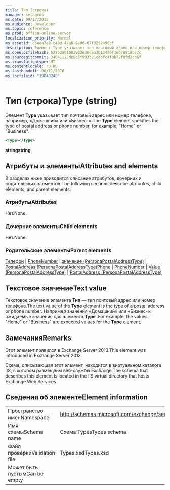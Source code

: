 ```yaml
---
title: Тип (строка)
manager: sethgros
ms.date: 09/17/2015
ms.audience: Developer
ms.topic: reference
ms.prod: office-online-server
localization_priority: Normal
ms.assetid: d5eea7a8-c40d-42a6-8e0d-67f3252496cf
description: Элемент Type указывает тип почтовый адрес или номер телефона, например, HomeorBusiness.
ms.openlocfilehash: b2262a01b03922e36daa3b13436f1e070918b72c
ms.sourcegitcommit: 34041125dc8c5f993b21cebfc4f8b72f0fd2cb6f
ms.translationtype: MT
ms.contentlocale: ru-RU
ms.lasthandoff: 06/11/2018
ms.locfileid: "19840248"
---
```

# <a name="type-string"></a><span data-ttu-id="169a5-103">Тип (строка)</span><span class="sxs-lookup"><span data-stu-id="169a5-103">Type (string)</span></span>

<span data-ttu-id="169a5-104">Элемент **Type** указывает тип почтовый адрес или номер телефона, например, «Домашний» или «Бизнес-».</span><span class="sxs-lookup"><span data-stu-id="169a5-104">The **Type** element specifies the type of postal address or phone number, for example, "Home" or "Business".</span></span> 
  
```XML
<Type></Type>
```

 <span data-ttu-id="169a5-105">**string**</span><span class="sxs-lookup"><span data-stu-id="169a5-105">**string**</span></span>
## <a name="attributes-and-elements"></a><span data-ttu-id="169a5-106">Атрибуты и элементы</span><span class="sxs-lookup"><span data-stu-id="169a5-106">Attributes and elements</span></span>

<span data-ttu-id="169a5-107">В разделах ниже приводится описание атрибутов, дочерних и родительских элементов.</span><span class="sxs-lookup"><span data-stu-id="169a5-107">The following sections describe attributes, child elements, and parent elements.</span></span>
  
### <a name="attributes"></a><span data-ttu-id="169a5-108">Атрибуты</span><span class="sxs-lookup"><span data-stu-id="169a5-108">Attributes</span></span>

<span data-ttu-id="169a5-109">Нет.</span><span class="sxs-lookup"><span data-stu-id="169a5-109">None.</span></span>
  
### <a name="child-elements"></a><span data-ttu-id="169a5-110">Дочерние элементы</span><span class="sxs-lookup"><span data-stu-id="169a5-110">Child elements</span></span>

<span data-ttu-id="169a5-111">Нет.</span><span class="sxs-lookup"><span data-stu-id="169a5-111">None.</span></span>
  
### <a name="parent-elements"></a><span data-ttu-id="169a5-112">Родительские элементы</span><span class="sxs-lookup"><span data-stu-id="169a5-112">Parent elements</span></span>

<span data-ttu-id="169a5-113">[Телефон](phone.md) | [PhoneNumber](phonenumber.md) | [значение (PersonaPostalAddressType)](value-personapostaladdresstype.md) | [PostalAddress (PersonaPostalAddressType)](postaladdress-personapostaladdresstype.md)</span><span class="sxs-lookup"><span data-stu-id="169a5-113">[Phone](phone.md) | [PhoneNumber](phonenumber.md) | [Value (PersonaPostalAddressType)](value-personapostaladdresstype.md) | [PostalAddress (PersonaPostalAddressType)](postaladdress-personapostaladdresstype.md)</span></span>
  
## <a name="text-value"></a><span data-ttu-id="169a5-114">Текстовое значение</span><span class="sxs-lookup"><span data-stu-id="169a5-114">Text value</span></span>

<span data-ttu-id="169a5-115">Текстовое значение элемента **Тип** — тип почтовый адрес или номер телефона.</span><span class="sxs-lookup"><span data-stu-id="169a5-115">The text value of the **Type** element is the type of a postal address or phone number.</span></span> <span data-ttu-id="169a5-116">Например значения «Домашний» или «Бизнес-»: ожидаемые значения для элемента **Type** .</span><span class="sxs-lookup"><span data-stu-id="169a5-116">For example, the values "Home" or "Business" are expected values for the **Type** element.</span></span> 
  
## <a name="remarks"></a><span data-ttu-id="169a5-117">Замечания</span><span class="sxs-lookup"><span data-stu-id="169a5-117">Remarks</span></span>

<span data-ttu-id="169a5-118">Этот элемент появился в Exchange Server 2013.</span><span class="sxs-lookup"><span data-stu-id="169a5-118">This element was introduced in Exchange Server 2013.</span></span>
  
<span data-ttu-id="169a5-119">Схема, описывающая этот элемент, находится в виртуальном каталоге IIS, в котором размещены веб-службы Exchange.</span><span class="sxs-lookup"><span data-stu-id="169a5-119">The schema that describes this element is located in the IIS virtual directory that hosts Exchange Web Services.</span></span>
  
## <a name="element-information"></a><span data-ttu-id="169a5-120">Сведения об элементе</span><span class="sxs-lookup"><span data-stu-id="169a5-120">Element information</span></span>

|||
|:-----|:-----|
|<span data-ttu-id="169a5-121">Пространство имен</span><span class="sxs-lookup"><span data-stu-id="169a5-121">Namespace</span></span>  <br/> |http://schemas.microsoft.com/exchange/services/2006/types  <br/> |
|<span data-ttu-id="169a5-122">Имя схемы</span><span class="sxs-lookup"><span data-stu-id="169a5-122">Schema name</span></span>  <br/> |<span data-ttu-id="169a5-123">Схема Types</span><span class="sxs-lookup"><span data-stu-id="169a5-123">Types schema</span></span>  <br/> |
|<span data-ttu-id="169a5-124">Файл проверки</span><span class="sxs-lookup"><span data-stu-id="169a5-124">Validation file</span></span>  <br/> |<span data-ttu-id="169a5-125">Types.xsd</span><span class="sxs-lookup"><span data-stu-id="169a5-125">Types.xsd</span></span>  <br/> |
|<span data-ttu-id="169a5-126">Может быть пустым</span><span class="sxs-lookup"><span data-stu-id="169a5-126">Can be empty</span></span>  <br/> ||
   

